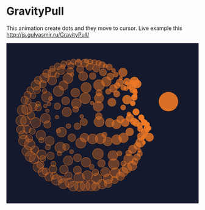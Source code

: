# GravityPull

This animation create dots and they move to cursor.
Live example this  http://js.gulyasmir.ru/GravityPull/

![alt_text](https://github.com/gulyasmir/GravityPull/blob/master/GravityPull.png)
